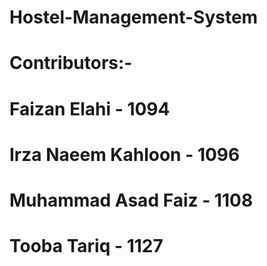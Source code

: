 # Hostel-Management-System

# Contributors:-
# Faizan Elahi - 1094
# Irza Naeem Kahloon - 1096
# Muhammad Asad Faiz - 1108
# Tooba Tariq - 1127

